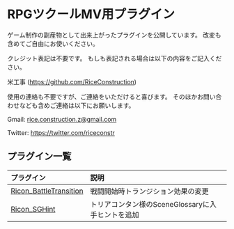 # RPGツクールMV用プラグイン

ゲーム制作の副産物として出来上がったプラグインを公開しています。
改変も含めてご自由にお使いください。


クレジット表記は不要です。
もしも表記される場合は以下の内容をご記入ください。

米工事 (https://github.com/RiceConstruction)


使用の連絡も不要ですが、ご連絡をいただけると喜びます。
そのほかお問い合わせなども含めご連絡は以下にお願いします。

Gmail: rice.construction.z@gmail.com

Twitter: https://twitter.com/riceconstr


## プラグイン一覧

| プラグイン |  説明 |
|:-----------|:-------------|
| [Ricon_BattleTransition](Ricon_BattleTransition.js) | 戦闘開始時トランジション効果の変更 |
| [Ricon_SGHint](Ricon_SGHint.js) | トリアコンタン様のSceneGlossaryに入手ヒントを追加 |
